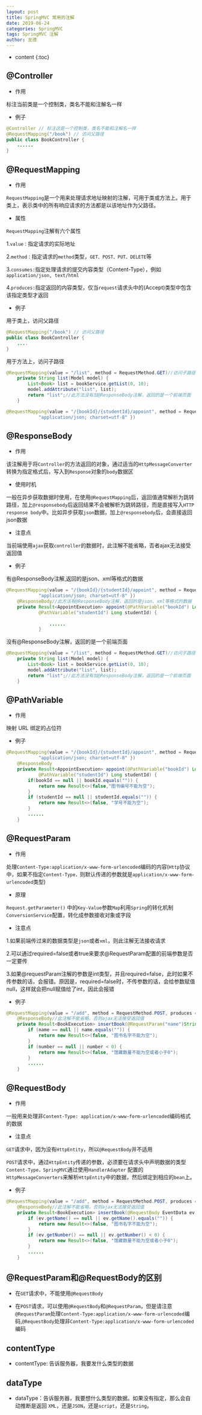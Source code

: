 ```yaml
---
layout: post
title: SpringMVC 常用的注解
date: 2019-06-24
categories: SpringMVC
tags: SpringMVC 注解
author: 龙德
---
```


* content
{:toc}

## @Controller

- 作用

标注当前类是一个控制类，类名不能和注解名一样

- 例子

```java
@Controller // 标注这是一个控制类，类名不能和注解名一样
@RequestMapping("/book") // 访问父路径
public class BookController {
    ......
}
```




## @RequestMapping

- 作用

```RequestMapping```是一个用来处理请求地址映射的注解，可用于类或方法上。用于类上，表示类中的所有响应请求的方法都是以该地址作为父路径。
- 属性

```RequestMapping```注解有六个属性

1.```value：```指定请求的实际地址

2.```method：```指定请求的```method```类型，```GET、POST、PUT、DELETE```等

3.```consumes:```指定处理请求的提交内容类型（Content-Type），例如```application/json, text/html```

4.```produces:```指定返回的内容类型，仅当```request```请求头中的(Accept)类型中包含该指定类型才返回

- 例子

用于类上，访问父路径

```java
@RequestMapping("/book") // 访问父路径
public class BookController {
    ....
}
```

用于方法上，访问子路径

```java
@RequestMapping(value = "/list", method = RequestMethod.GET)//访问子路径
	private String list(Model model) {
		List<Book> list = bookService.getList(0, 10);
		model.addAttribute("list", list);
		return "list";//此方法没有加@ResponseBody注解，返回的是一个前端页面
	}
```

```java
@RequestMapping(value = "/{bookId}/{studentId}/appoint", method = RequestMethod.GET, produces = {
			"application/json; charset=utf-8" })
```

## @ResponseBody

- 作用

该注解用于将```Controller```的方法返回的对象，通过适当的```HttpMessageConverter```转换为指定格式后，写入到```Response```对象的```body```数据区
- 使用时机

一般在异步获取数据时使用，在使用```@RequestMapping```后，返回值通常解析为跳转路径，加上```@responsebody```后返回结果不会被解析为跳转路径，而是直接写入```HTTP response body```中。比如异步获取```json```数据，加上```@responsebody```后，会直接返回json数据
- 注意点

当前端使用```ajax```获取```controller```的数据时，此注解不能省略，否者ajax无法接受返回值

- 例子

有@ResponseBody注解,返回的是json、xml等格式的数据

```java
@RequestMapping(value = "/{bookId}/{studentId}/appoint", method = RequestMethod.GET, produces = {
			"application/json; charset=utf-8" })
	@ResponseBody//此方法有@ResponseBody注解，返回的是json、xml等格式的数据
	private Result<AppointExecution> appoint(@PathVariable("bookId") Long bookId,
			@PathVariable("studentId") Long studentId) {
			
			    ......
			}
```

没有@ResponseBody注解，返回的是一个前端页面

```java
@RequestMapping(value = "/list", method = RequestMethod.GET)//访问子路径
	private String list(Model model) {
		List<Book> list = bookService.getList(0, 10);
		model.addAttribute("list", list);
		return "list";//此方法没有加@ResponseBody注解，返回的是一个前端页面
	}
```

## @PathVariable

- 作用

映射 URL 绑定的占位符

- 例子

```java
@RequestMapping(value = "/{bookId}/{studentId}/appoint", method = RequestMethod.POST, produces = {
			"application/json; charset=utf-8" })
	@ResponseBody
	private Result<AppointExecution> appoint(@PathVariable("bookId") Long bookId,
			@PathVariable("studentId") Long studentId) {
		if(bookId == null || bookId.equals("")) {
			return new Result<>(false,"图书编号不能为空");
		}
		if (studentId == null || studentId.equals("")) {
			return new Result<>(false, "学号不能为空");
		}
		......
	}
```

## @RequestParam

- 作用

处理```Content-Type:application/x-www-form-urlencoded```编码的内容(```Http```协议中，如果不指定```Content-Type，```则默认传递的参数就是```application/x-www-form-urlencoded```类型)

- 原理

```Request.getParameter()``` 中的```Key-Value```参数```Map```利用```Spring```的转化机制```ConversionService```配置，转化成参数接收对象或字段

- 注意点

1.如果前端传过来的数据类型是```json```或者```xml```，则此注解无法接收请求

2.可以通过required=false或者true来要求@RequestParam配置的前端参数是否一定要传

3.如果@requestParam注解的参数是int类型，并且required=false，此时如果不传参数的话，会报错。原因是，required=false时，不传参数的话，会给参数赋值null，这样就会把null赋值给了int，因此会报错

- 例子

```java
@RequestMapping(value = "/add", method = RequestMethod.POST, produces = { "application/json;charset=utf-8" })
	@ResponseBody//此注解不能省略，否则ajax无法接受返回值
	private Result<BookExecution> insertBook(@RequestParam("name")String name, @RequestParam("number")Long number) {
		if (name == null || name.equals("")) {
			return new Result<>(false, "图书名字不能为空");
		}
		if (number == null || number < 0) {
			return new Result<>(false, "馆藏数量不能为空或者小于0");
		}
		......
	}
```

## @RequestBody

- 作用

一般用来处理非```Content-Type: application/x-www-form-urlencoded```编码格式的数据

- 注意点

```GET```请求中，因为没有```HttpEntity```，所以```@RequestBody```并不适用

```POST```请求中，通过```HttpEntity```传递的参数，必须要在请求头中声明数据的类型```Content-Type，SpringMVC```通过使用```HandlerAdapter``` 配置的```HttpMessageConverters```来解析```HttpEntity```中的数据，然后绑定到相应的```bean```上。

- 例子

```java
@RequestMapping(value = "/add", method = RequestMethod.POST, produces = { "application/json;charset=utf-8" })
	@ResponseBody//此注解不能省略，否则ajax无法接受返回值
	private Result<BookExecution> insertBook(@RequestBody EventData ev) {
		if (ev.getName() == null || ev.getName().equals("")) {
			return new Result<>(false, "图书名字不能为空");
		}
		if (ev.getNumber() == null || ev.getNumber() < 0) {
			return new Result<>(false, "馆藏数量不能为空或者小于0");
		}
		......
	}
```

## @RequestParam和@RequestBody的区别

- 在```GET```请求中，不能使用```@RequestBody```

- 在```POST```请求，可以使用```@RequestBody```和```@RequestParam```，但是请注意```@RequestParam```处理```Content-Type:application/x-www-form-urlencoded```编码,```@RequestBody```处理非```Content-Type:application/x-www-form-urlencoded```编码

## contentType

- contentType: 告诉服务器，我要发什么类型的数据

## dataType

- dataType：告诉服务器，我要想什么类型的数据。如果没有指定，那么会自动推断是返回 ```XML```，还是```JSON```，还是```script```，还是```String```。
